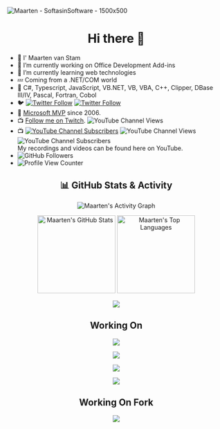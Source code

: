 ![Maarten - SoftasinSoftware - 1500x500](https://user-images.githubusercontent.com/5305682/216095703-0117b759-825a-4115-a9b8-14c4a8736255.jpg)

<h1 align="center">
    Hi there 👋
</h1>

- 🤡 I' Maarten van Stam
- 🔭 I’m currently working on Office Development Add-ins
- 🌱 I’m currently learning web technologies
- 💤 Coming from a .NET/COM world
- 💬 C#, Typescript, JavaScript, <span>VB.NET</span>, VB, VBA, C++, Clipper, DBase III/IV, Pascal, Fortran, Cobol
- 🐦 [![Twitter Follow](https://img.shields.io/twitter/follow/aafvstam?color=%231DA1F2&logo=twitter&style=flat-square)](https://www.twitter.com/aafvstam) [![Twitter Follow](https://img.shields.io/badge/follow-%40aafvstam-1DA1F2?logo=twitter&style=social)](https://twitter.com/aafvstam)
- 🥇 [Microsoft MVP](https://mvp.microsoft.com/en-us/PublicProfile/33535?fullName=Maarten%20van%20Stam) since 2006.
- 📺 [Follow me on Twitch](https://twitch.tv/softasinsoftware).  <img alt="YouTube Channel Views" src="https://img.shields.io/twitch/status/softasinsoftware?style=social">
- 📺 [![YouTube Channel Subscribers](https://img.shields.io/youtube/channel/subscribers/UCbB7aNtJUfpbQMbSwdRdpzw?color=%23FF0000&label=Subscribe%20on%20YouTube&logo=youtube&style=flat-square)](https://www.youtube.com/c/SoftAsInSoftware?sub_confirmation=1) <img alt="YouTube Channel Views" src="https://img.shields.io/youtube/channel/views/UCbB7aNtJUfpbQMbSwdRdpzw"> <img alt="YouTube Channel Subscribers" src="https://img.shields.io/youtube/channel/subscribers/UCbB7aNtJUfpbQMbSwdRdpzw"><br />My recordings and videos can be found here on YouTube. 
- <img alt="GitHub Followers" src="https://img.shields.io/github/followers/aafvstam?style=social"> 
- ![Profile View Counter](https://komarev.com/ghpvc/?username=aafvstam)

<h2 align="center">
    📊 GitHub Stats & Activity
</h2>

<p align="center">
    <img src="https://github-readme-activity-graph.vercel.app/graph?username=aafvstam&theme=github-compact" alt="Maarten's Activity Graph"/>
</p>

<p align="center">
    <img height="180" src="https://github-readme-stats.vercel.app/api?username=aafvstam&theme=dark&show_icons=true" alt="Maarten's GitHub Stats"/>
    <img height="180" src="https://github-readme-stats.vercel.app/api/top-langs?username=aafvstam&layout=compact&langs_count=8&card_width=320&theme=dark" alt="Maarten's Top Languages"/>
</p>

<p align="center">
  <img align="center" src="https://github-readme-streak-stats-eight.vercel.app/?user=aafvstam&theme=dark" />
<p/>

<h2 align="center">
    Working On
</h2>

<p align="center">
   <a href="https://github.com/aafvstam/Blazor.Word.AddIn">
      <img align="center" src="https://github-readme-stats.vercel.app/api/pin/?username=aafvstam&repo=Blazor.Word.AddIn&theme=dark" />
   </a>
</p>
<p align="center">
   <a href="https://github.com/aafvstam/Blazor.PowerPoint.AddIn">
      <img align="center" src="https://github-readme-stats.vercel.app/api/pin/?username=aafvstam&repo=Blazor.PowerPoint.AddIn&theme=dark" />
   </a>
</p>
<p align="center">
   <a href="https://github.com/OfficeDev/Office-Add-in-samples">
      <img align="center" src="https://github-readme-stats.vercel.app/api/pin/?username=OfficeDev&repo=Office-Add-in-samples&theme=dark" />
   </a>
</p>
<p align="center">
   <a href="https://github.com/aafvstam/softasinsoftware.com">
      <img align="center" src="https://github-readme-stats.vercel.app/api/pin/?username=aafvstam&repo=softasinsoftware.com&theme=dark" />
   </a>
</p>

<h2 align="center">
    Working On Fork
</h2>

<p align="center">
   <a href="https://github.com/aafvstam/Office-Add-in-samples">
      <img align="center" src="https://github-readme-stats.vercel.app/api/pin/?username=aafvstam&repo=Office-Add-in-samples&theme=dark" />
   </a>
</p>

<!-- Info -->
<!-- https://github.com/anuraghazra/github-readme-stats -->
